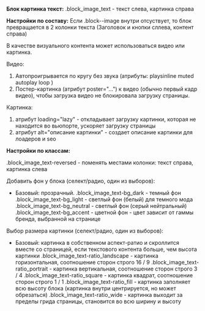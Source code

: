 **Блок картинка текст:**
.block_image_text - текст слева, картинка справа

**Настройки по составу:**
Если .block--image внутри отсуствует, то блок превращается в 2 колонки текста (Заголовок и кнопки сллева, контент справа)

В качестве визуального контента может использоваться видео или картинка.

Видео:
1) Автопроигрывается по кругу без звука (атрибуты: playsinline muted autoplay loop )
2) Постер-картинка (атрибут poster="...") к видео (обычно первый кадр видео), чтобы загрузка видео не блокировала загрузку страницы.

Картинка:
1) атрибут loading="lazy" -  откладывает загрузку картинки, которая не находится во вьюпорте, ускоряет загрузку страницы
2) атрибут alt="описание картинки" - создает описание картинки для лоадеров и seo


**Настройки по классам:**

.block_image_text-reversed - поменять местами колонки: текст справа, картинка слева

Добавить фон у блока (селект/радио, один из выборов):
- Базовый: прозрачный.
  .block_image_text-bg_dark - темный фон
  .block_image_text-bg_light - светлый фон (белый) для темного мода
  .block_image_text-bg_neutral - светлый фон (серый нейтральный)
  .block_image_text-bg_accent - цветной фон - цвет зависит от гаммы бренда, выбранной на странице


Выбор размера картинки (селект/радио, один из выборов):
- Базовый: картинка в собственном аспект-ратио и скроллится вместе со страницей, если текстового контента больше, чем высота картинки
  .block_image_text-ratio_landscape - картинка горизонтальная, соотношение сторон строго 16 / 9
  .block_image_text-ratio_portrait - картинка вертикальная, соотношение сторон строго 3 / 4
  .block_image_text-ratio_square - картинка квадрат, соотношение сторон строго 1 / 1
  .block_image_text-ratio_fill - картинка заполняет всю высоту блока (картинка внутри центрируется, но может обрезаться)
  .block_image_text-ratio_wide - картинка выходит за пределы грида страницы, становится во всю ширину и высоту 
